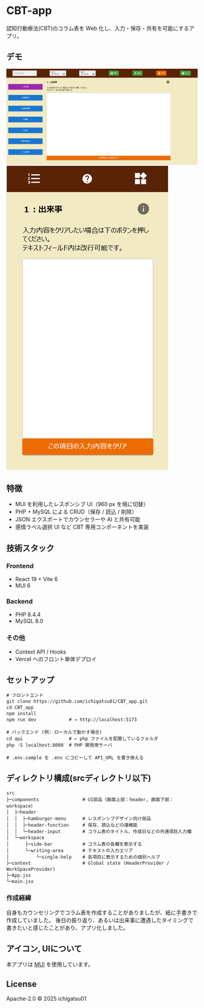 # CBT-app
認知行動療法(CBT)のコラム表を Web 化し、入力・保存・共有を可能にするアプリ。

## デモ
![desktop](docs/screenshot_1.png)
![mobile](docs/screenshot_2.png)

## 特徴
- MUI を利用したレスポンシブ UI（960 px を境に切替）
- PHP + MySQL による CRUD（保存 / 読込 / 削除）
- JSON エクスポートでカウンセラーや AI と共有可能
- 感情ラベル選択 UI など CBT 専用コンポーネントを実装

## 技術スタック
### Frontend
- React 19 + Vite 6
- MUI 6
### Backend
- PHP 8.4.4
- MySQL 8.0
### その他
- Context API / Hooks
- Vercel へのフロント単体デプロイ

## セットアップ
```
# フロントエンド
git clone https://github.com/ichigatsu01/CBT_app.git
cd CBT_app
npm install
npm run dev            # → http://localhost:5173

# バックエンド (例: ローカルで動かす場合)
cd api                 # ← php ファイルを配置しているフォルダ
php -S localhost:8000  # PHP 開発用サーバ

# .env.sample を .env にコピーして API_URL を書き換える
```

## ディレクトリ構成(srcディレクトリ以下)
```
src
├─components                # UI部品（画面上部：header, 画面下部：workspace）
│  ├─header
│  │  ├─hamburger-menu      # レスポンシブデザイン向け部品
│  │  ├─header-function     # 保存、読込などの諸機能
│  │  └─header-input        # コラム表のタイトル、作成日などの共通項目入力欄
│  └─workspace
│      ├─side-bar           # コラム表の各欄を表示する
│      └─writing-area       # テキストの入力エリア
│          └─single-help    # 各項目に表示するための個別ヘルプ
├─context                   # Global state (HeaderProvider / WorkSpaceProvider)
├─App.jsx
└─main.jsx
```

### 作成経緯
自身もカウンセリングでコラム表を作成することがありましたが、紙に手書きで作成していました。
後日の振り返り、あるいは出来事に遭遇したタイミングで書きたいと感じたことがあり、アプリ化しました。

## アイコン, UIについて
本アプリは [MUI](https://mui.com/) を使用しています。

## License
Apache-2.0 © 2025 ichigatsu01
